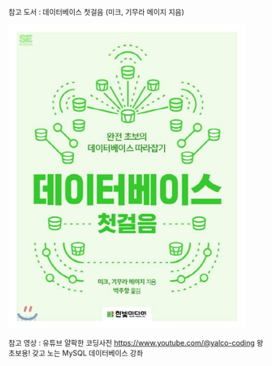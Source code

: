 참고 도서 : 데이터베이스 첫걸음  (미크, 기무라 메이지 지음)  

![](images/2023-02-08-21-29-54.png)  

참고 영상 : 유튜브 얄팍한 코딩사전 https://www.youtube.com/@yalco-coding 왕초보용! 갖고 노는 MySQL 데이터베이스 강좌 
